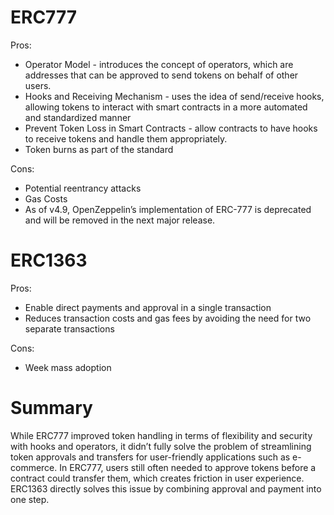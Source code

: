 # ERC777
Pros:
* Operator Model - introduces the concept of operators, which are addresses that can be approved to send tokens on behalf of other users.
* Hooks and Receiving Mechanism - uses the idea of send/receive hooks, allowing tokens to interact with smart contracts in a more automated and standardized manner
* Prevent Token Loss in Smart Contracts - allow contracts to have hooks to receive tokens and handle them appropriately.
* Token burns as part of the standard

Cons:
* Potential reentrancy attacks
* Gas Costs
* As of v4.9, OpenZeppelin’s implementation of ERC-777 is deprecated and will be removed in the next major release.

# ERC1363
Pros:
* Enable direct payments and approval in a single transaction
* Reduces transaction costs and gas fees by avoiding the need for two separate transactions

Cons:
* Week mass adoption

# Summary
While ERC777 improved token handling in terms of flexibility and security with hooks and operators, it didn’t fully solve the problem of streamlining token approvals and transfers for user-friendly applications such as e-commerce. In ERC777, users still often needed to approve tokens before a contract could transfer them, which creates friction in user experience. ERC1363 directly solves this issue by combining approval and payment into one step.